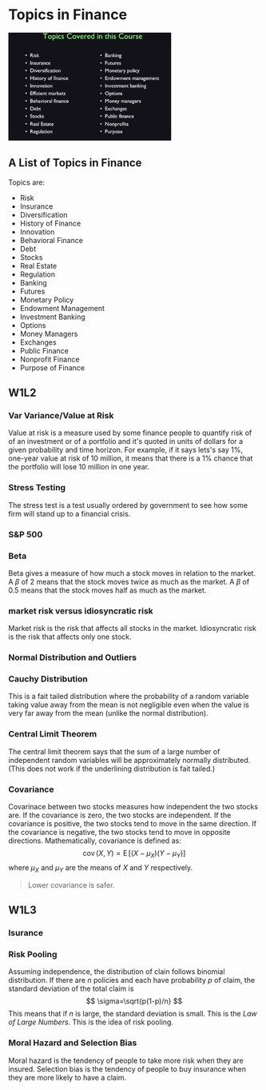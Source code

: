 # Topics in Finance

![topics](Images/0001.png)

## A List of Topics in Finance

Topics are:

- Risk
- Insurance
- Diversification
- History of Finance
- Innovation
- Behavioral Finance
- Debt
- Stocks
- Real Estate
- Regulation
- Banking
- Futures
- Monetary Policy
- Endowment Management
- Investment Banking
- Options
- Money Managers
- Exchanges
- Public Finance
- Nonprofit Finance
- Purpose of Finance

## W1L2

### Var Variance/Value at Risk

Value at risk is a measure used by some finance people to quantify risk of of an investment or of a portfolio and it's quoted in units of dollars for a given probability and time horizon. For example, if it says lets's say 1%, one-year value at risk of 10 million, it means that there is a 1% chance that the portfolio will lose 10 million in one year.

### Stress Testing

The stress test is a test usually ordered by government to see how some firm will stand up to a financial crisis.

### S&P 500

### Beta

Beta gives a measure of how much a stock moves in relation to the market. A $\beta$ of 2 means that the stock moves twice as much as the market. A $\beta$ of 0.5 means that the stock moves half as much as the market.

### market risk versus idiosyncratic risk

Market risk is the risk that affects all stocks in the market. Idiosyncratic risk is the risk that affects only one stock.

### Normal Distribution and Outliers

### Cauchy Distribution

This is a fait tailed distribution where the probability of a random variable taking value away from the mean is not negligible even when the value is very far away from the mean (unlike the normal distribution).

### Central Limit Theorem

The central limit theorem says that the sum of a large number of independent random variables will be approximately normally distributed. (This does not work if the underlining distribution is fait tailed.)

### Covariance

Covarinace between two stocks measures how independent the two stocks are. If the covariance is zero, the two stocks are independent. If the covariance is positive, the two stocks tend to move in the same direction. If the covariance is negative, the two stocks tend to move in opposite directions. Mathematically, covariance is defined as:
$$
\operatorname{cov}(X, Y)=\operatorname{E}\left[(X-\mu_{X})(Y-\mu_{Y})\right]
$$
where $\mu_X$ and $\mu_Y$ are the means of $X$ and $Y$ respectively.
>Lower covariance is safer.

## W1L3

### Isurance

### Risk Pooling

Assuming independence, the distribution of clain follows binomial distribution. If there are $n$ policies and each have probability $p$ of claim, the standard deviation of the total claim is
$$
\sigma=\sqrt{p(1-p)/n}
$$
This means that if $n$ is large, the standard deviation is small. This is the *Law of Large Numbers*. This is the idea of risk pooling.

### Moral Hazard and Selection Bias

Moral hazard is the tendency of people to take more risk when they are insured. Selection bias is the tendency of people to buy insurance when they are more likely to have a claim.
